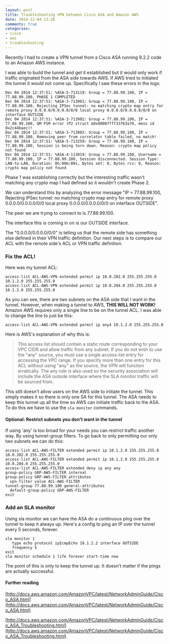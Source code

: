```yaml
---
layout: post
title: Troubleshooting VPN between Cisco ASA and Amazon AWS
date: 2014-12-04 13:28
comments: true
categories:
- cisco
- aws
- troubleshooting
---
```

Recently I had to create a VPN tunnel from a Cisco ASA running 9.2.2 code to an Amazon AWS instance.

I was able to build the tunnel and get it established but it would only work if traffic originated from the ASA side towards AWS. If AWS tried to initiated the tunnel it would not come up. Specifically I saw these errors in the logs:

```
Dec 04 2014 12:37:51: %ASA-5-713119: Group = 77.88.99.100, IP = 77.88.99.100, PHASE 1 COMPLETED
Dec 04 2014 12:37:51: %ASA-3-713061: Group = 77.88.99.100, IP = 77.88.99.100, Rejecting IPSec tunnel: no matching crypto map entry for remote proxy 0.0.0.0/0.0.0.0/0/0 local proxy 0.0.0.0/0.0.0.0/0/0 on interface OUTSIDE
Dec 04 2014 12:37:51: %ASA-3-713902: Group = 77.88.99.100, IP = 77.88.99.100, QM FSM error (P2 struct &0x00007fff33763a70, mess id 0x2c44baec)!
Dec 04 2014 12:37:51: %ASA-3-713902: Group = 77.88.99.100, IP = 77.88.99.100, Removing peer from correlator table failed, no match!
Dec 04 2014 12:37:51: %ASA-5-713259: Group = 77.88.99.100, IP = 77.88.99.100, Session is being torn down. Reason: crypto map policy not found
Dec 04 2014 12:37:51: %ASA-4-113019: Group = 77.88.99.100, Username = 77.88.99.100, IP = 77.88.99.100, Session disconnected. Session Type: LAN-to-LAN, Duration: 0h:00m:00s, Bytes xmt: 0, Bytes rcv: 0, Reason: crypto map policy not found
```

Phase 1 was establishing correctly but the interesting traffic wasn't matching any crypto map I had defined so it wouldn't create Phase 2.

We can understand this by analyzing the error message "IP = 77.88.99.100, Rejecting IPSec tunnel: no matching crypto map entry for remote proxy 0.0.0.0/0.0.0.0/0/0 local proxy 0.0.0.0/0.0.0.0/0/0 on interface OUTSIDE".

The peer we are trying to connect to is 77.88.99.100.

The interface this is coming in on is our OUTSIDE interface.

The "0.0.0.0/0.0.0.0/0/0" is telling us that the remote side has something else defined in their VPN traffic definition. Our next steps is to compare our ACL with the remote side's ACL or VPN traffic definition.


### Fix the ACL!

Here was my tunnel ACL:

```
access-list ACL-AWS-VPN extended permit ip 10.0.202.0 255.255.255.0 10.1.2.0 255.255.255.0
access-list ACL-AWS-VPN extended permit ip 10.0.204.0 255.255.255.0 10.1.2.0 255.255.255.0
```

As you can see, there are two subnets on the ASA side that I want in the tunnel. However, when making a tunnel to AWS, **THIS WILL NOT WORK!** Amazon AWS requires only a single line to be on the tunnel ACL. I was able to change the line to just be this:

```
access-list ACL-AWS-VPN extended permit ip any4 10.1.2.0 255.255.255.0
```

Here is AWS's explanation of why this is:

> This access list should contain a static route corresponding to your VPC CIDR and allow traffic from any subnet. If you do not wish to use the "any" source, you must use a single access-list entry for accessing the VPC range. If you specify more than one entry for this ACL without using "any" as the source, the VPN will function erratically. The any rule is also used so the security association will include the ASA outside interface where the SLA monitor traffic will be sourced from.


This still doesn't allow users on the AWS side to initiate the tunnel. This simply makes it so there is only one SA for this tunnel. The ASA needs to keep this tunnel up all the time so AWS can initiate traffic back to the ASA. To do this we have to use the `sla monitor` commands.


#### Optional: Restrict subnets you don't want in the tunnel
If using 'any' is too broad for your needs you can restrict traffic another way. By using tunnel-group filters. To go back to only permitting our only two subnets we can do this:

```
access-list ACL-AWS-FILTER extended permit ip 10.1.2.0 255.255.255.0 10.0.202.0 255.255.255.0
access-list ACL-AWS-FILTER extended permit ip 10.1.2.0 255.255.255.0 10.0.204.0 255.255.255.0
access-list ACL-AWS-FILTER extended deny ip any any
group-policy GRP-AWS-FILTER internal
group-policy GRP-AWS-FILTER attributes
  vpn-filter value ACL-AWS-FILTER
tunnel-group 77.88.99.100 general-attributes
  default-group-policy GRP-AWS-FILTER
exit
```

### Add an SLA monitor

Using sla monitor we can have the ASA do a continuous ping over the tunnel to keep it always up. Here's a config to ping an IP over the tunnel every 5 seconds, forever.

```
sla monitor 1
   type echo protocol ipIcmpEcho 10.1.2.2 interface OUTSIDE
   frequency 5
exit
sla monitor schedule 1 life forever start-time now
```

The point of this is only to keep the tunnel up. It doesn't matter if the pings are actually successful.



#### Further reading
[http://docs.aws.amazon.com/AmazonVPC/latest/NetworkAdminGuide/Cisco_ASA.html](http://docs.aws.amazon.com/AmazonVPC/latest/NetworkAdminGuide/Cisco_ASA.html)

[http://docs.aws.amazon.com/AmazonVPC/latest/NetworkAdminGuide/Cisco_ASA_Troubleshooting.html](http://docs.aws.amazon.com/AmazonVPC/latest/NetworkAdminGuide/Cisco_ASA_Troubleshooting.html)

